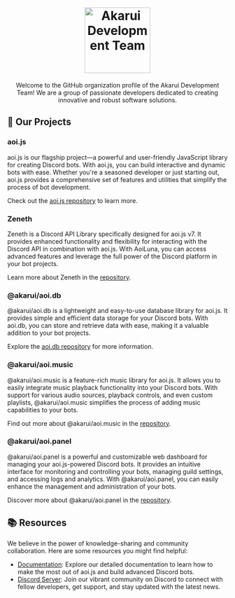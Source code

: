 <!-- Akarui Development Team -->

<h1 align="center">
  <img src="https://github.com/AkaruiDevelopment.png" alt="Akarui Development Team" width="150" height="150">
</h1>

<p align="center">Welcome to the GitHub organization profile of the Akarui Development Team! We are a group of passionate developers dedicated to creating innovative and robust software solutions.</p>

## 🚀 Our Projects

### aoi.js

aoi.js is our flagship project—a powerful and user-friendly JavaScript library for creating Discord bots. With aoi.js, you can build interactive and dynamic bots with ease. Whether you're a seasoned developer or just starting out, aoi.js provides a comprehensive set of features and utilities that simplify the process of bot development.

Check out the [aoi.js repository](https://github.com/AkaruiDevelopment/aoi.js) to learn more.

### Zeneth

Zeneth is a Discord API Library specifically designed for aoi.js v7. It provides enhanced functionality and flexibility for interacting with the Discord API in combination with aoi.js. With AoiLuna, you can access advanced features and leverage the full power of the Discord platform in your bot projects.

Learn more about Zeneth in the [repository](https://github.com/AkaruiDevelopment/Zeneth).

### @akarui/aoi.db

@akarui/aoi.db is a lightweight and easy-to-use database library for aoi.js. It provides simple and efficient data storage for your Discord bots. With aoi.db, you can store and retrieve data with ease, making it a valuable addition to your bot projects.

Explore the [aoi.db repository](https://github.com/AkaruiDevelopment/aoi.db) for more information.

### @akarui/aoi.music

@akarui/aoi.music is a feature-rich music library for aoi.js. It allows you to easily integrate music playback functionality into your Discord bots. With support for various audio sources, playback controls, and even custom playlists, @akarui/aoi.music simplifies the process of adding music capabilities to your bots.

Find out more about @akarui/aoi.music in the [repository](https://github.com/AkaruiDevelopment/aoi.music).

### @akarui/aoi.panel

@akarui/aoi.panel is a powerful and customizable web dashboard for managing your aoi.js-powered Discord bots. It provides an intuitive interface for monitoring and controlling your bots, managing guild settings, and accessing logs and analytics. With @akarui/aoi.panel, you can easily enhance the management and administration of your bots.

Discover more about @akarui/aoi.panel in the [repository](https://github.com/AkaruiDevelopment/aoi.panel).

## 📚 Resources

We believe in the power of knowledge-sharing and community collaboration. Here are some resources you might find helpful:

- [Documentation](https://aoi.js.org/docs): Explore our detailed documentation to learn how to make the most out of aoi.js and build advanced Discord bots.
- [Discord Server](http://discord.gg/HMUfMXDQsV): Join our vibrant community on Discord to connect with fellow developers, get support, and stay updated with the latest news.
